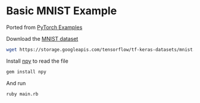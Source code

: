 # Basic MNIST Example

Ported from [PyTorch Examples](https://github.com/pytorch/examples/blob/master/mnist/main.py)

Download the [MNIST dataset](https://storage.googleapis.com/tensorflow/tf-keras-datasets/mnist.npz)

```sh
wget https://storage.googleapis.com/tensorflow/tf-keras-datasets/mnist.npz
```

Install [npy](https://github.com/ankane/npy) to read the file

```sh
gem install npy
```

And run

```sh
ruby main.rb
```
